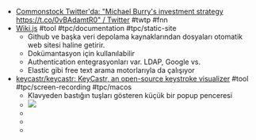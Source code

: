 - [Commonstock Twitter'da: "Michael Burry's investment strategy https://t.co/0vBAdamtR0" / Twitter](https://twitter.com/JoinCommonstock/status/1597980534088511488) #twtp #fnn
- [Wiki.js](https://js.wiki/) #tool #tpc/documentation #tpc/static-site
	- Github ve başka veri depolama kaynaklarından dosyaları otomatik web sitesi haline getirir.
	- Dokümantasyon için kullanılabilir
	- Authentication entegrasyonları var. LDAP, Google vs.
	- Elastic gibi free text arama motorlarıyla da çalışıyor
- [keycastr/keycastr: KeyCastr, an open-source keystroke visualizer](https://github.com/keycastr/keycastr) #tool #tpc/screen-recording #tpc/macos
	- Klavyeden bastığın tuşları gösteren küçük bir popup penceresi
	- ![](./assets/scs20221201_172954.png)
	-
	-
	-
